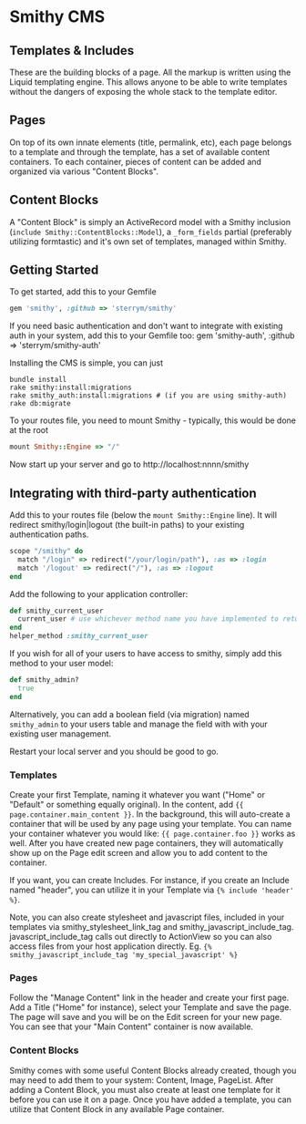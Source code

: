 # Smithy CMS

## Templates & Includes
These are the building blocks of a page. All the markup is written using the Liquid templating engine. This allows anyone to be able to write templates without the dangers of exposing the whole stack to the template editor.

## Pages
On top of its own innate elements (title, permalink, etc), each page belongs to a template and through the template, has a set of available content containers. To each container, pieces of content can be added and organized via various "Content Blocks".

## Content Blocks
A "Content Block" is simply an ActiveRecord model with a Smithy inclusion (<code>include Smithy::ContentBlocks::Model</code>), a <code>_form_fields</code> partial (preferably utilizing formtastic) and it's own set of templates, managed within Smithy.

## Getting Started
To get started, add this to your Gemfile

```ruby
gem 'smithy', :github => 'sterrym/smithy'
```

If you need basic authentication and don't want to integrate with existing auth in your system, add this to your Gemfile too:
gem 'smithy-auth', :github => 'sterrym/smithy-auth'

Installing the CMS is simple, you can just

```shell
bundle install
rake smithy:install:migrations
rake smithy_auth:install:migrations # (if you are using smithy-auth)
rake db:migrate
```

To your routes file, you need to mount Smithy - typically, this would be done at the root

```ruby
mount Smithy::Engine => "/"
```

Now start up your server and go to http://localhost:nnnn/smithy

## Integrating with third-party authentication

Add this to your routes file (below the `mount Smithy::Engine` line). It will redirect smithy/login|logout (the built-in paths) to your existing authentication paths.

```ruby
scope "/smithy" do
  match "/login" => redirect("/your/login/path"), :as => :login
  match '/logout' => redirect("/"), :as => :logout
end
```

Add the following to your application controller:

```ruby
def smithy_current_user
  current_user # use whichever method name you have implemented to return the current_user
end
helper_method :smithy_current_user
```

If you wish for all of your users to have access to smithy, simply add this method to your user model:

```ruby
def smithy_admin?
  true
end
```

Alternatively, you can add a boolean field (via migration) named `smithy_admin` to your users table and manage the field with with your existing user management.

Restart your local server and you should be good to go.

### Templates

Create your first Template, naming it whatever you want ("Home" or "Default" or something equally original). In the content, add `{{ page.container.main_content }}`. In the background, this will auto-create a container that will be used by any page using your template. You can name your container whatever you would like: `{{ page.container.foo }}` works as well. After you have created new page containers, they will automatically show up on the Page edit screen and allow you to add content to the container.

If you want, you can create Includes. For instance, if you create an Include named "header", you can utilize it in your Template via `{% include 'header' %}`.

Note, you can also create stylesheet and javascript files, included in your templates via smithy_stylesheet_link_tag and smithy_javascript_include_tag. javascript_include_tag calls out directly to ActionView so you can also access files from your host application directly. Eg. `{% smithy_javascript_include_tag 'my_special_javascript' %}`

### Pages

Follow the "Manage Content" link in the header and create your first page. Add a Title ("Home" for instance), select your Template and save the page. The page will save and you will be on the Edit screen for your new page. You can see that your "Main Content" container is now available.

### Content Blocks

Smithy comes with some useful Content Blocks already created, though you may need to add them to your system: Content, Image, PageList. After adding a Content Block, you must also create at least one template for it before you can use it on a page. Once you have added a template, you can utilize that Content Block in any available Page container.
